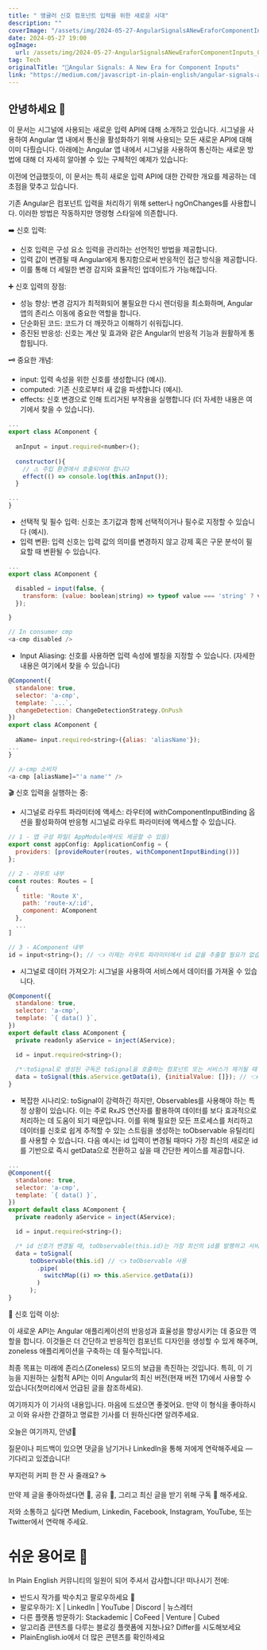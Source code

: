 ```yaml
---
title: " 앵귤러 신호 컴포넌트 입력을 위한 새로운 시대"
description: ""
coverImage: "/assets/img/2024-05-27-AngularSignalsANewEraforComponentInputs_0.png"
date: 2024-05-27 19:00
ogImage: 
  url: /assets/img/2024-05-27-AngularSignalsANewEraforComponentInputs_0.png
tag: Tech
originalTitle: "🚦Angular Signals: A New Era for Component Inputs"
link: "https://medium.com/javascript-in-plain-english/angular-signals-a-new-era-for-component-inputs-f762d06eb8b1"
---
```



## 안녕하세요 👋

이 문서는 시그널에 사용되는 새로운 입력 API에 대해 소개하고 있습니다. 시그널을 사용하여 Angular 앱 내에서 통신을 활성화하기 위해 사용되는 모든 새로운 API에 대해 이미 다뤘습니다. 아래에는 Angular 앱 내에서 시그널을 사용하여 통신하는 새로운 방법에 대해 더 자세히 알아볼 수 있는 구체적인 예제가 있습니다:

이전에 언급했듯이, 이 문서는 특히 새로운 입력 API에 대한 간략한 개요를 제공하는 데 초점을 맞추고 있습니다.

기존 Angular은 컴포넌트 입력을 처리하기 위해 setter나 ngOnChanges를 사용합니다. 이러한 방법은 작동하지만 명령형 스타일에 의존합니다.

<div class="content-ad"></div>

➡️ 신호 입력:

- 신호 입력은 구성 요소 입력을 관리하는 선언적인 방법을 제공합니다.
- 입력 값이 변경될 때 Angular에게 통지함으로써 반응적인 접근 방식을 제공합니다.
- 이를 통해 더 세밀한 변경 감지와 효율적인 업데이트가 가능해집니다.

➕ 신호 입력의 장점:

- 성능 향상: 변경 감지가 최적화되어 불필요한 다시 렌더링을 최소화하며, Angular 앱의 존리스 이동에 중요한 역할을 합니다.
- 단순화된 코드: 코드가 더 깨끗하고 이해하기 쉬워집니다.
- 증진된 반응성: 신호는 계산 및 효과와 같은 Angular의 반응적 기능과 원활하게 통합됩니다.

<div class="content-ad"></div>

🗝️ 중요한 개념:

- input: 입력 속성을 위한 신호를 생성합니다 (예시).
- computed: 기존 신호로부터 새 값을 파생합니다 (예시).
- effects: 신호 변경으로 인해 트리거된 부작용을 실행합니다 (더 자세한 내용은 여기에서 찾을 수 있습니다).

```js
...
export class AComponent {
  
  anInput = input.required<number>();
      
  constructor(){
    // ⚠️ 주입 환경에서 호출되어야 합니다
    effect(() => console.log(this.anInput());
  }

...
}
```

- 선택적 및 필수 입력: 신호는 초기값과 함께 선택적이거나 필수로 지정할 수 있습니다 (예시).
- 입력 변환: 입력 신호는 입력 값의 의미를 변경하지 않고 강제 혹은 구문 분석이 필요할 때 변환될 수 있습니다.

<div class="content-ad"></div>

```js
...
export class AComponent {

  disabled = input(false, {
    transform: (value: boolean|string) => typeof value === 'string' ? value === '' : value,
  });

}

// In consumer cmp
<a-cmp disabled />
```

- Input Aliasing: 신호를 사용하면 입력 속성에 별칭을 지정할 수 있습니다. (자세한 내용은 여기에서 찾을 수 있습니다)

```js
@Component({
  standalone: true,
  selector: 'a-cmp',
  template: `...`,
  changeDetection: ChangeDetectionStrategy.OnPush
})
export class AComponent {
  
  aName= input.required<string>({alias: 'aliasName'});
...
}

// a-cmp 소비자
<a-cmp [aliasName]="'a name'" />
```

🎬 신호 입력을 실행하는 중:

<div class="content-ad"></div>

- 시그널로 라우트 파라미터에 액세스: 라우터에 withComponentInputBinding 옵션을 활성화하여 반응형 시그널로 라우트 파라미터에 액세스할 수 있습니다.

```js
// 1 - 앱 구성 파일( AppModule에서도 제공할 수 있음)
export const appConfig: ApplicationConfig = {
  providers: [provideRouter(routes, withComponentInputBinding())]
};

// 2 - 라우트 내부
const routes: Routes = [
  {
    title: 'Route X',
    path: 'route-x/:id',
    component: AComponent
  },
  ...
]

// 3 - AComponent 내부
id = input<string>(); // 👈 이제는 라우트 파라미터에서 id 값을 추출할 필요가 없습니다
```

- 시그널로 데이터 가져오기: 시그널을 사용하여 서비스에서 데이터를 가져올 수 있습니다.

```js
@Component({
  standalone: true,
  selector: 'a-cmp',
  template: `{ data() }`,
})
export default class AComponent {
  private readonly aService = inject(AService);

  id = input.required<string>();
  
  /*💡toSignal로 생성된 구독은 toSignal을 호출하는 컴포넌트 또는 서비스가 제거될 때 주어진 Observable에서 자동으로 구독을 해제합니다.*/
  data = toSignal(this.aService.getData(i), {initialValue: []}); // 👈 toSignal 사용 예시
}
```

<div class="content-ad"></div>

- 복잡한 시나리오: toSignal이 강력하긴 하지만, Observables를 사용해야 하는 특정 상황이 있습니다. 이는 주로 RxJS 연산자를 활용하여 데이터를 보다 효과적으로 처리하는 데 도움이 되기 때문입니다. 이를 위해 필요한 모든 프로세스를 처리하고 데이터를 신호로 쉽게 추적할 수 있는 스트림을 생성하는 toObservable 유틸리티를 사용할 수 있습니다. 다음 예시는 id 입력이 변경될 때마다 가장 최신의 새로운 id를 기반으로 즉시 getData으로 전환하고 싶을 때 간단한 케이스를 제공합니다.

```js
...
@Component({
  standalone: true,
  selector: 'a-cmp',
  template: `{ data() }`,
})
export default class AComponent {
  private readonly aService = inject(AService);

  id = input.required<string>();

  /* id 신호가 변경될 때, toObservable(this.id)는 가장 최신의 id를 발행하고 서비스의 getData(id) 함수를 트리거합니다. */
  data = toSignal(
      toObservable(this.id) // 👈 toObservable 사용
        .pipe(
          switchMap((i) => this.aService.getData(i))
        )
      );
}
```

🎯 신호 입력 이상:

이 새로운 API는 Angular 애플리케이션의 반응성과 효율성을 향상시키는 데 중요한 역할을 합니다. 이것들은 더 간단하고 반응적인 컴포넌트 디자인을 생성할 수 있게 해주며, zoneless 애플리케이션을 구축하는 데 필수적입니다.

<div class="content-ad"></div>

최종 목표는 미래에 존리스(Zoneless) 모드의 보급을 촉진하는 것입니다. 특히, 이 기능을 지원하는 실험적 API는 이미 Angular의 최신 버전(현재 버전 17)에서 사용할 수 있습니다(첫머리에서 언급된 글을 참조하세요).

여기까지가 이 기사의 내용입니다. 마음에 드셨으면 좋겣어요. 만약 이 형식을 좋아하시고 이와 유사한 간결하고 명료한 기사를 더 원하신다면 알려주세요.

오늘은 여기까지, 안녕🙋

질문이나 피드백이 있으면 댓글을 남기거나 LinkedIn을 통해 저에게 연락해주세요 — 기다리고 있겠습니다!

<div class="content-ad"></div>

부지런히 커피 한 잔 사 줄래요? ☕️

만약 제 글을 좋아하셨다면 👏, 공유 🔗, 그리고 최신 글을 받기 위해 구독 🔔 해주세요.

저와 소통하고 싶다면 Medium, Linkedin, Facebook, Instagram, YouTube, 또는 Twitter에서 연락해 주세요.

# 쉬운 용어로 🚀

<div class="content-ad"></div>

In Plain English 커뮤니티의 일원이 되어 주셔서 감사합니다! 떠나시기 전에:

- 반드시 작가를 박수치고 팔로우하세요 👏
- 팔로우하기: X | LinkedIn | YouTube | Discord | 뉴스레터
- 다른 플랫폼 방문하기: Stackademic | CoFeed | Venture | Cubed
- 알고리즘 콘텐츠를 다루는 블로깅 플랫폼에 지쳤나요? Differ를 시도해보세요
- PlainEnglish.io에서 더 많은 콘텐츠를 확인하세요